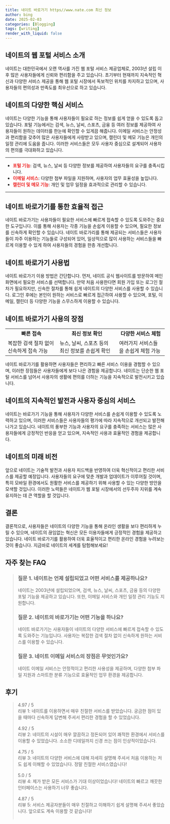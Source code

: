 ```yaml
---
title: 네이트 바로가기 https//www.nate.com 최신 정보
author: bing
date: 2025-02-03
categories: [Blogging]
tags: [writing]
render_with_liquid: false
---
```



<h2 id='네이트 소개'>네이트의 웹 포털 서비스 소개</h2>

<p>네이트는 대한민국에서 오랜 역사를 가진 웹 포털 서비스 제공업체로, 2003년 설립 이후 많은 사용자들에게 신뢰와 편리함을 주고 있습니다. 초기부터 현재까지 지속적인 혁신과 다양한 서비스 제공을 통해 웹 포털 시장에서 독보적인 위치를 차지하고 있으며, 사용자들의 편의성과 만족도를 최우선으로 하고 있습니다.</p>

<h2 id='네이트의 핵심 서비스'>네이트의 다양한 핵심 서비스</h2>

<p>네이트는 다양한 기능을 통해 사용자들이 필요로 하는 정보를 쉽게 얻을 수 있도록 돕고 있습니다. 포털 기능에서는 검색, 뉴스, 날씨, 스포츠, 금융 등 여러 정보를 제공하여 사용자들이 원하는 데이터를 한눈에 확인할 수 있게끔 해줍니다. 이메일 서비스는 안정성과 편리함을 갖추어 많은 사용자들에게 사랑받고 있으며, 캘린더 및 메모 기능은 개인의 일정 관리에 도움을 줍니다. 이러한 서비스들은 모두 사용자 중심으로 설계되어 사용자의 편의를 극대화하고 있습니다.</p>

<hr />

<ul>
    <li><b><span style="color: #ee2323;">포털 기능</span></b>: 검색, 뉴스, 날씨 등 다양한 정보를 제공하여 사용자들의 요구를 충족시킵니다.</li>
    <li><b><span style="color: #ee2323;">이메일 서비스</span></b>: 다양한 첨부 파일을 지원하며, 사용자의 업무 효율성을 높입니다.</li>
    <li><b><span style="color: #ee2323;">캘린더 및 메모 기능</span></b>: 개인 및 업무 일정을 효과적으로 관리할 수 있습니다.</li>
</ul>

<hr />

<h2 id='네이트 바로가기의 중요성'>네이트 바로가기를 통한 효율적 접근</h2>

<p>네이트 바로가기는 사용자들이 필요한 서비스에 빠르게 접속할 수 있도록 도와주는 중요한 도구입니다. 이를 통해 사용자는 각종 기능을 손쉽게 이용할 수 있으며, 필요한 정보를 신속하게 확인할 수 있습니다. 네이트 바로가리를 통해 제공되는 서비스들은 사용자들이 자주 이용하는 기능들로 구성되어 있어, 일상적으로 많이 사용하는 서비스들을 빠르게 이용할 수 있게 하여 사용자들의 경험을 한층 개선합니다.</p>

<h2 id='네이트 바로가기 사용법'>네이트 바로가기 사용법</h2>

<p>네이트 바로가기 이용 방법은 간단합니다. 먼저, 네이트 공식 웹사이트를 방문하여 메인 화면에서 필요한 서비스를 선택합니다. 만약 처음 사용한다면 회원 가입 또는 로그인 절차가 필요하지만, 신속한 절차를 통해 쉽게 네이트의 다양한 서비스를 사용할 수 있습니다. 로그인 후에는 본인이 원하는 서비스로 빠르게 접근하여 사용할 수 있으며, 포털, 이메일, 캘린더 등 다양한 기능을 스무스하게 이용할 수 있습니다.</p>

<h2 id='네이트 바로가기의 장점'>네이트 바로가기 사용의 장점</h2>

<table>
    <tr>
        <td style="text-align: center; height: 17px;"><b>빠른 접속</b></td>
        <td style="text-align: center; height: 17px;"><b>최신 정보 확인</b></td>
        <td style="text-align: center; height: 17px;"><b>다양한 서비스 체험</b></td>
    </tr>
    <tr>
        <td>복잡한 검색 절차 없이 신속하게 접속 가능</td>
        <td>뉴스, 날씨, 스포츠 등의 최신 정보를 손쉽게 확인</td>
        <td>여러가지 서비스들을 손쉽게 체험 가능</td>
    </tr>
</table>

<p>네이트 바로가기를 활용하면 사용자들은 편리하고 빠른 서비스 이용을 경험할 수 있으며, 이러한 장점들은 사용자들에게 보다 나은 경험을 제공합니다. 네이트는 단순한 웹 포털 서비스를 넘어서 사용자의 생활에 편의를 더하는 기능을 지속적으로 발전시키고 있습니다.</p>

<h2 id='마무리'>네이트의 지속적인 발전과 사용자 중심의 서비스</h2>

<p>네이트는 바로가기 기능을 통해 사용자가 다양한 서비스를 손쉽게 이용할 수 있도록 노력하고 있으며, 이러한 서비스들은 사용자들의 평가에 따라 지속적으로 개선되고 발전해 나가고 있습니다. 네이트의 풍부한 기능과 사용자의 요구를 충족하는 서비스는 많은 사용자들에게 긍정적인 반응을 얻고 있으며, 지속적인 사용과 효율적인 경험을 제공합니다.</p>

<h2 id='네이트의 미래'>네이트의 미래 비전</h2>

<p>앞으로 네이트는 기술적 발전과 사용자 피드백을 반영하여 더욱 혁신적이고 편리한 서비스를 제공할 예정입니다. 사용자들의 요구에 맞춘 개발과 업데이트가 이루어질 것이며, 특히 모바일 환경에서도 원활한 서비스를 제공하기 위해 사용할 수 있는 다양한 방안을 모색할 것입니다. 이러한 노력들은 네이트가 웹 포털 시장에서의 선두주자 지위를 계속 유지하는 데 큰 역할을 할 것입니다.</p>

<h2 id='결론'>결론</h2>

<p>결론적으로, 사용자들은 네이트의 다양한 기능을 통해 온라인 생활을 보다 편리하게 누릴 수 있으며, 네이트의 끊임없는 혁신은 모든 이용자들에게 긍정적인 경험을 제공하고 있습니다. 네이트 바로가기를 활용하여 더욱 효율적이고 편리한 온라인 경험을 누려보는 것이 좋습니다. 지금바로 네이트의 세계를 탐험해보세요!</p>


<h2 id='자주_찾는_FAQ'>자주 찾는 FAQ</h2>
<div itemscope="" itemtype="https://schema.org/FAQPage"> 
<blockquote> 
<div itemscope="" itemprop="mainEntity" itemtype="https://schema.org/Question"> 
<h3 itemprop="name">질문 1. 네이트는 언제 설립되었고 어떤 서비스를 제공하나요?</h3> 
<div itemscope="" itemprop="acceptedAnswer" itemtype="https://schema.org/Answer"> 
<span itemprop="text"> 
<p>네이트는 2003년에 설립되었으며, 검색, 뉴스, 날씨, 스포츠, 금융 등의 다양한 포털 기능을 제공하고 있습니다. 또한, 이메일 서비스와 개인 일정 관리 기능도 지원합니다.</p> 
</span> 
</div> 
</div> 

<div itemscope="" itemprop="mainEntity" itemtype="https://schema.org/Question"> 
<h3 itemprop="name">질문 2. 네이트의 바로가기는 어떤 기능을 하나요?</h3> 
<div itemscope="" itemprop="acceptedAnswer" itemtype="https://schema.org/Answer"> 
<span itemprop="text"> 
<p>네이트 바로가기는 사용자들이 네이트의 다양한 서비스에 빠르게 접속할 수 있도록 도와주는 기능입니다. 사용자는 복잡한 검색 절차 없이 신속하게 원하는 서비스를 이용할 수 있습니다.</p> 
</span> 
</div> 
</div> 

<div itemscope="" itemprop="mainEntity" itemtype="https://schema.org/Question"> 
<h3 itemprop="name">질문 3. 네이트 이메일 서비스의 장점은 무엇인가요?</h3> 
<div itemscope="" itemprop="acceptedAnswer" itemtype="https://schema.org/Answer"> 
<span itemprop="text"> 
<p>네이트 이메일 서비스는 안정적이고 편리한 사용성을 제공하며, 다양한 첨부 파일 지원과 스마트한 분류 기능으로 효율적인 업무 환경을 제공합니다.</p> 
</span> 
</div> 
</div> 

</blockquote> 
</div>
<h2 id='후기'>후기</h2>
<div itemscope itemtype="https://schema.org/Product">
  <blockquote>
  <div itemprop="review" itemscope itemtype="https://schema.org/Review">
      <div itemprop="reviewRating" itemscope itemtype="https://schema.org/Rating"> <span itemprop="ratingValue">4.97</span> / <span itemprop="bestRating">5</span> </div>
      <span itemprop="reviewBody">리뷰 1: 네이트를 이용하면서 매우 친절한 서비스를 받았습니다. 궁금한 점이 있을 때마다 신속하게 답변해 주셔서 편리한 경험을 할 수 있었습니다.</span>
  </div>
  <br>
  <div itemprop="review" itemscope itemtype="https://schema.org/Review">
      <div itemprop="reviewRating" itemscope itemtype="https://schema.org/Rating"> <span itemprop="ratingValue">4.92</span> / <span itemprop="bestRating">5</span> </div>
      <span itemprop="reviewBody">리뷰 2: 네이트의 시설이 매우 깔끔하고 정돈되어 있어 쾌적한 환경에서 서비스를 이용할 수 있었습니다. 소소한 디테일까지 신경 쓰는 점이 인상적이었습니다.</span>
  </div>
  <br>
  <div itemprop="review" itemscope itemtype="https://schema.org/Review">
      <div itemprop="reviewRating" itemscope itemtype="https://schema.org/Rating"> <span itemprop="ratingValue">4.75</span> / <span itemprop="bestRating">5</span> </div>
      <span itemprop="reviewBody">리뷰 3: 네이트의 다양한 서비스에 대해 자세히 설명해 주셔서 처음 이용하는 저도 쉽게 이해할 수 있었습니다. 정말 친절한 서비스였습니다!</span>
  </div>
  <br>
  <div itemprop="review" itemscope itemtype="https://schema.org/Review">
      <div itemprop="reviewRating" itemscope itemtype="https://schema.org/Rating"> <span itemprop="ratingValue">5.0</span> / <span itemprop="bestRating">5</span> </div>
      <span itemprop="reviewBody">리뷰 4: 제가 받은 모든 서비스가 기대 이상이었습니다! 네이트의 빠르고 깨끗한 인터페이스는 사용하기 너무 좋습니다.</span>
  </div>
  <br>
  <div itemprop="review" itemscope itemtype="https://schema.org/Review">
      <div itemprop="reviewRating" itemscope itemtype="https://schema.org/Rating"> <span itemprop="ratingValue">4.87</span> / <span itemprop="bestRating">5</span> </div>
      <span itemprop="reviewBody">리뷰 5: 서비스 제공자분들이 매우 친절하고 이해하기 쉽게 설명해 주셔서 좋았습니다. 앞으로도 계속 이용할 것 같습니다!</span>
  </div>
  <br>
  </blockquote>
</div>
